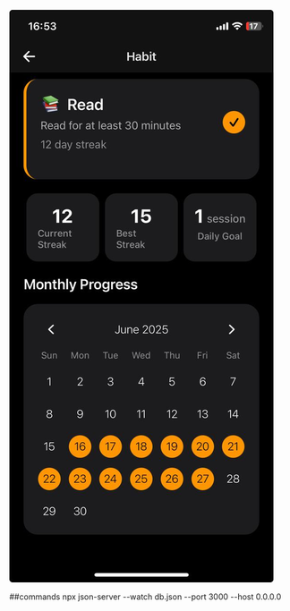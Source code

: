 ![alt text](<WhatsApp Image 2025-06-27 at 16.53.48.jpeg>)

##commands
npx json-server --watch db.json --port 3000 --host 0.0.0.0
